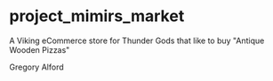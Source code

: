 # project_mimirs_market
A Viking eCommerce store for Thunder Gods that like to buy "Antique Wooden Pizzas"

Gregory Alford
